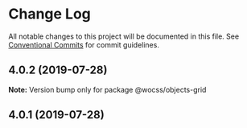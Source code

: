 # Change Log

All notable changes to this project will be documented in this file.
See [Conventional Commits](https://conventionalcommits.org) for commit guidelines.

## 4.0.2 (2019-07-28)

**Note:** Version bump only for package @wocss/objects-grid





<a name="4.0.1"></a>
## 4.0.1 (2019-07-28)
